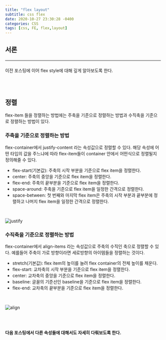 ```yaml
---
title: "flex layout"
subtitle: css flex
date: 2020-10-27 23:30:28 -0400
categories: CSS 
tags: [css, FE, flex,layout]
---
```


## 서론 <hr>

이전 포스팅에 이어 flex style에 대해 깊게 알아보도록 한다.

<br><br>

## 정렬


flex-item 들을 정렬하는 방법에는 주축을 기준으로 정렬하는 방법과 수직축을 기준으로 정렬하는 방법이 있다. 
<br>

### 주축을 기준으로 정렬하는 방법
flex-container에서 justify-content 라는 속성값으로 정렬할 수 있다. 해당 속성에 어떤 타입의 값을 주느냐에 따라 flex-item들이 container 안에서 어떤식으로 정렬될지 정의해줄 수 있다.

- flex-start(기본값): 주축의 시작 부분을 기준으로 flex item을 정렬한다.
- center: 주축의 중앙을 기준으로 flex item을 정렬한다.
- flex-end: 주축의 끝부분을 기준으로 flex item을 정렬한다.
- space-around: 주축을 기준으로 flex item을 일정한 간격으로 정렬한다.
- space-between: 첫 번째와 마지막 flex item은 주축의 시작 부분과 끝부분에 정렬하고 나머지 flex item을 일정한 간격으로 정렬한다.

<br>

![justify](https://junstar17.github.io/img/justify.png)
<br>

### 수직축을 기준으로 정렬하는 방법
flex-container에서 align-items 라는 속성값으로 주축의 수직인 축으로 정렬할 수 있다. 예를들어 주축이 가로 방향이라면 세로방향의 아이템들을 정렬하는 것이다.

- stretch(기본값): flex item의 높이를 늘려 flex container의 전체 높이를 채운다.
- flex-start: 교차축의 시작 부분을 기준으로 flex item을 정렬한다.
- center: 교차축의 중앙을 기준으로 flex item을 정렬한다.
- baseline: 글꼴의 기준선인 baseline을 기준으로 flex item을 정렬한다.
- flex-end: 교차축의 끝부분을 기준으로 flex item을 정렬한다.

<br>

![align](https://junstar17.github.io/img/align.png)

<br><br>

**다음 포스팅에서 다른 속성들에 대해서도 자세히 다뤄보도록 한다.**

